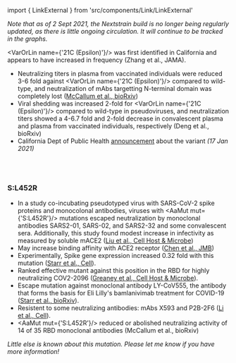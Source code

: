 import { LinkExternal } from 'src/components/Link/LinkExternal'

_Note that as of 2 Sept 2021, the Nextstrain build is no longer being regularly updated, as there is little ongoing circulation. It will continue to be tracked in the graphs._

<VarOrLin name={'21C (Epsilon)'}/> was first identified in California and appears to have increased in frequency (<LinkExternal href="https://jamanetwork.com/journals/jama/fullarticle/2776543">Zhang et al., JAMA</LinkExternal>). <br/>

- Neutralizing titers in plasma from vaccinated individuals were reduced 3-6 fold against <VarOrLin name={'21C (Epsilon)'}/> compared to wild-type, and neutralization of mAbs targetting N-terminal domain was completely lost ([McCallum et al., bioRxiv](https://www.biorxiv.org/content/10.1101/2021.03.31.437925v1))
- Viral shedding was increased 2-fold for <VarOrLin name={'21C (Epsilon)'}/> compared to wild-type in pseudoviruses, and neutralization titers showed a 4-6.7 fold and 2-fold decrease in convalescent plasma and plasma from vaccinated individuals, respectively (<LinkExternal href="https://www.medrxiv.org/content/10.1101/2021.03.07.21252647v1">Deng et al., bioRxiv</LinkExternal>)
- California Dept of Public Health [announcement](https://www.cdph.ca.gov/Programs/OPA/Pages/NR21-020.aspx) about the variant _(17 Jan 2021)_

<br/><br/>

### S:L452R
- In a study co-incubating pseudotyped virus with SARS-CoV-2 spike proteins and monocolonal antibodies, viruses with <AaMut mut={'S:L452R'}/> mutations escaped neutralization by monoclonal antibodies SARS2-01, SARS-02, and SARS2-32 and some convalescent sera. Additionally, this study found modest increase in infectivity as measured by soluble mACE2 ([Liu et al., Cell Host & Microbe](https://www.sciencedirect.com/science/article/pii/S1931312821000445))
- May increase binding affinity with ACE2 receptor ([Chen et al., JMB](https://www.sciencedirect.com/science/article/pii/S0022283620304563?via%3Dihub))
- Experimentally, Spike gene expression increased 0.32 fold with this mutation ([Starr et al., Cell](https://doi.org/10.1016/j.cell.2020.08.012)).
- Ranked effective mutant against this position in the RBD for highly neutralizing COV2-2096 ([Greaney et al., Cell Host & Microbe](https://doi.org/10.1016/j.chom.2020.11.007)).
- Escape mutation against monoclonal antibody LY-CoV555, the antibody that forms the basis for Eli Lilly's bamlanivimab treatment for COVID-19 ([Starr et al., bioRxiv](https://www.biorxiv.org/content/10.1101/2021.02.17.431683v1)).
- Resistent to some neutralizing antibodies: mAbs X593 and P2B-2F6 ([Li et al., Cell](https://www.sciencedirect.com/science/article/abs/pii/S0092867420308771)).
- <AaMut mut={'S:L452R'}/> reduced or abolished neutralizing activity of 14 of 35 RBD monoclonal antibodies (<LinkExternal href="https://www.biorxiv.org/content/10.1101/2021.03.31.437925v1">McCallum et al., bioRxiv</LinkExternal>)

_Little else is known about this mutation. Please let me know if you have more information!_
